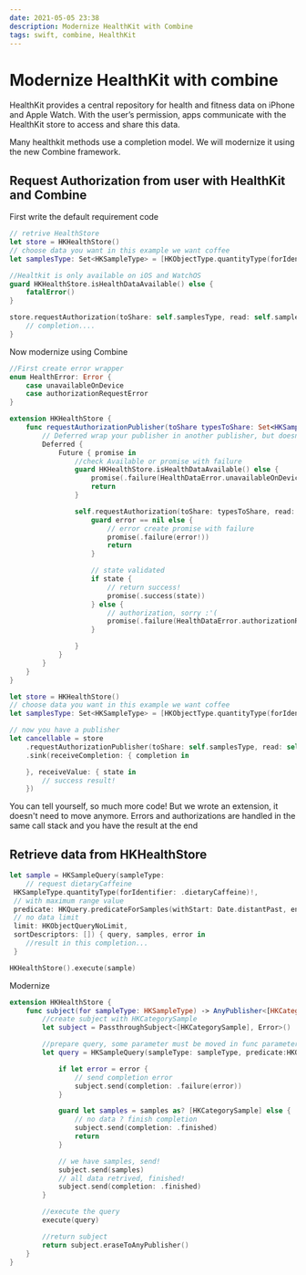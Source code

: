 ```yaml
---
date: 2021-05-05 23:38
description: Modernize HealthKit with Combine
tags: swift, combine, HealthKit
---
```

# Modernize HealthKit with combine

HealthKit provides a central repository for health and fitness data on iPhone and Apple Watch. With the user’s permission, apps communicate with the HealthKit store to access and share this data.

Many healthkit methods use a completion model. We will modernize it using the new Combine framework.


## Request Authorization from user with HealthKit and Combine

First write the default requirement code

```swift
// retrive HealthStore
let store = HKHealthStore()
// choose data you want in this example we want coffee
let samplesType: Set<HKSampleType> = [HKObjectType.quantityType(forIdentifier: .dietaryCaffeine)!]

//Healtkit is only available on iOS and WatchOS
guard HKHealthStore.isHealthDataAvailable() else {
    fatalError()
}

store.requestAuthorization(toShare: self.samplesType, read: self.samplesType) { state, error in 
	// completion....
}
```


Now modernize using Combine

```swift
//First create error wrapper
enum HealthError: Error {
    case unavailableOnDevice
    case authorizationRequestError
}

extension HKHealthStore {
    func requestAuthorizationPublisher(toShare typesToShare: Set<HKSampleType>?, read typesToRead: Set<HKObjectType>?) -> Deferred<Future<Bool, Error>> {
    	// Deferred wrap your publisher in another publisher, but doesn't run that function until it is subscribed to.
        Deferred {
            Future { promise in
            	//check Available or promise with failure
                guard HKHealthStore.isHealthDataAvailable() else {
                    promise(.failure(HealthDataError.unavailableOnDevice))
                    return
                }

                self.requestAuthorization(toShare: typesToShare, read: typesToRead) { state, error in
                    guard error == nil else {
                    	// error create promise with failure
                        promise(.failure(error!))
                        return
                    }

                    // state validated
                    if state {
                    	// return success!
                        promise(.success(state))
                    } else {
                    	// authorization, sorry :'(
                        promise(.failure(HealthDataError.authorizationRequestError))
                    }

                }
            }
        }
    }
}

let store = HKHealthStore()
// choose data you want in this example we want coffee
let samplesType: Set<HKSampleType> = [HKObjectType.quantityType(forIdentifier: .dietaryCaffeine)!]

// now you have a publisher
let cancellable = store
	.requestAuthorizationPublisher(toShare: self.samplesType, read: self.samplesType)
    .sink(receiveCompletion: { completion in

    }, receiveValue: { state in
    	// success result!
    })
```

You can tell yourself, so much more code!
But we wrote an extension, it doesn't need to move anymore.
Errors and authorizations are handled in the same call stack and you have the result at the end

## Retrieve data from HKHealthStore
```swift
let sample = HKSampleQuery(sampleType:
	// request dietaryCaffeine
 HKSampleType.quantityType(forIdentifier: .dietaryCaffeine)!,
 // with maximum range value
 predicate: HKQuery.predicateForSamples(withStart: Date.distantPast, end: Date(), options: .strictEndDate),
 // no data limit 
 limit: HKObjectQueryNoLimit,
 sortDescriptors: []) { query, samples, error in
 	//result in this completion...
 }

HKHealthStore().execute(sample)
```

Modernize 

```swift
extension HKHealthStore {
    func subject(for sampleType: HKSampleType) -> AnyPublisher<[HKCategorySample], Error> {
    	//create subject with HKCategorySample
        let subject = PassthroughSubject<[HKCategorySample], Error>()

        //prepare query, some parameter must be moved in func parameter. (this is an example)
        let query = HKSampleQuery(sampleType: sampleType, predicate:HKQuery.predicateForSamples(withStart: Date.distantPast, end: Date(), options: .strictEndDate), limit: HKObjectQueryNoLimit, sortDescriptors: nil) { _, samples, error in

            if let error = error {
            	// send completion error
                subject.send(completion: .failure(error))
            }

            guard let samples = samples as? [HKCategorySample] else {
            	// no data ? finish completion
                subject.send(completion: .finished)
                return
            }

            // we have samples, send!
            subject.send(samples)
            // all data retrived, finished!
            subject.send(completion: .finished)
        }

        //execute the query
        execute(query)

        //return subject
        return subject.eraseToAnyPublisher()
    }
}
```
